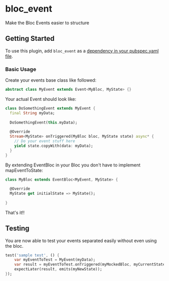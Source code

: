 # bloc_event

Make the Bloc Events easier to structure

## Getting Started

To use this plugin, add `bloc_event` as a [dependency in your pubspec.yaml file](https://flutter.io/platform-plugins/).

### Basic Usage

Create your events base class like followed:
```dart
abstract class MyEvent extends Event<MyBloc, MyState> {}
```

Your actual Event should look like:
```dart
class DoSomethingEvent extends MyEvent {
  final String myData;
  
  DoSomethingEvent(this.myData);
  
  @Override
  Stream<MyState> onTriggered(MyBloc bloc, MyState state) async* {
    // Do your event stuff here
    yield state.copyWith(data: myData);
  }
}
```

By extending EventBloc in your Bloc you don't have to implement mapEventToState:
```dart
class MyBloc extends EventBloc<MyEvent, MyState> {
  
  @Override
  MyState get initialState => MyState();
  
}
```

That's it!!

## Testing
You are now able to test your events separated easily without even using the bloc.

```dart
test('sample test', () {
    var myEventToTest = MyEvent(myData);
    var result = myEventToTest.onTriggered(myMockedBloc, myCurrentState);
    expectLater(result, emits(myNewState));
});
```